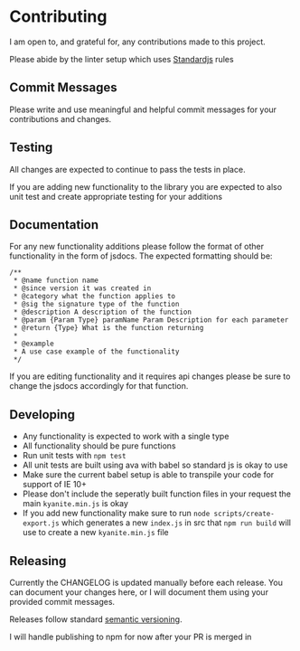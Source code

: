 # Contributing

I am open to, and grateful for, any contributions made to this project.

Please abide by the linter setup which uses [Standardjs](http://standardjs.com) rules

## Commit Messages

Please write and use meaningful and helpful commit messages for your contributions and changes.

## Testing

All changes are expected to continue to pass the tests in place.

If you are adding new functionality to the library you are expected to also unit test and create appropriate testing for your additions

## Documentation

For any new functionality additions please follow the format of other functionality in the form of jsdocs. The expected formatting should be:

```
/**
 * @name function name
 * @since version it was created in
 * @category what the function applies to
 * @sig the signature type of the function
 * @description A description of the function
 * @param {Param Type} paramName Param Description for each parameter
 * @return {Type} What is the function returning
 *
 * @example
 * A use case example of the functionality
 */
```

If you are editing functionality and it requires api changes please be sure to change the jsdocs accordingly for that function.

## Developing

- Any functionality is expected to work with a single type
- All functionality should be pure functions
- Run unit tests with `npm test`
- All unit tests are built using ava with babel so standard js is okay to use
- Make sure the current babel setup is able to transpile your code for support of IE 10+
- Please don't include the seperatly built function files in your request the main `kyanite.min.js` is okay
- If you add new functionality make sure to run `node scripts/create-export.js` which generates a new `index.js` in src that `npm run build` will use to create a new `kyanite.min.js` file

## Releasing

Currently the CHANGELOG is updated manually before each release. You can document your changes here, or I will document them using your provided commit messages.

Releases follow standard [semantic versioning](https://semver.org/).

I will handle publishing to npm for now after your PR is merged in
